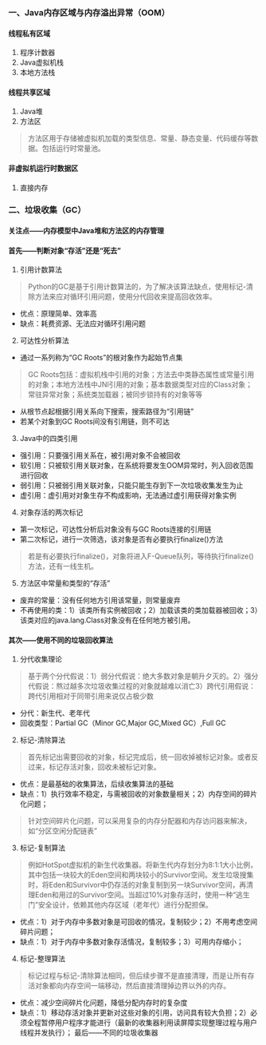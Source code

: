 ### 一、Java内存区域与内存溢出异常（OOM）

#### 线程私有区域
1. 程序计数器
2. Java虚拟机栈
3. 本地方法栈

#### 线程共享区域
1. Java堆
2. 方法区
>  方法区用于存储被虚拟机加载的类型信息、常量、静态变量、代码缓存等数据。包括运行时常量池。

#### 非虚拟机运行时数据区
1. 直接内存

### 二、垃圾收集（GC）

#### 关注点——内存模型中Java堆和方法区的内存管理
#### 首先——判断对象“存活”还是“死去”
1. 引用计数算法
>Python的GC是基于引用计数算法的，为了解决该算法缺点，使用标记-清除方法来应对循环引用问题，使用分代回收来提高回收效率。
- 优点：原理简单、效率高
- 缺点：耗费资源、无法应对循环引用问题

2. 可达性分析算法
- 通过一系列称为“GC Roots”的根对象作为起始节点集
>GC Roots包括：虚拟机栈中引用的对象；方法去中类静态属性或常量引用的对象；本地方法栈中JNI引用的对象；基本数据类型对应的Class对象；常驻异常对象；系统类加载器；被同步锁持有的对象等等
- 从根节点起根据引用关系向下搜索，搜索路径为“引用链”
- 若某个对象到GC Roots间没有引用链，则不可达

3. Java中的四类引用
- 强引用：只要强引用关系在，被引用对象不会被回收
- 软引用：只被软引用关联对象，在系统将要发生OOM异常时，列入回收范围进行回收
- 弱引用：只被弱引用关联对象，只能只能生存到下一次垃圾收集发生为止
- 虚引用：虚引用对对象生存不构成影响，无法通过虚引用获得对象实例

4. 对象存活的两次标记
- 第一次标记，可达性分析后对象没有与GC Roots连接的引用链
- 第二次标记，进行一次筛选，该对象是否有必要执行finalize()方法
>若是有必要执行finalize()，对象将进入F-Queue队列，等待执行finalize()方法，还有一线生机。​

5. 方法区中常量和类型的“存活”
- 废弃的常量：没有任何地方引用该常量，则常量废弃
- 不再使用的类：1）该类所有实例被回收；2）加载该类的类加载器被回收；3）该类对应的java.lang.Class对象没有在任何地方被引用。

#### 其次——使用不同的垃圾回收算法
1. 分代收集理论
>基于两个分代假说：​1）弱分代假说：绝大多数对象是朝升夕灭的。2）强分代假说：熬过越多次垃圾收集过程的对象就越难以消亡​3）跨代引用假说：跨代引用相对于同带引用来说仅占极少数​
- 分代：新生代、老年代
- 回收类型：Partial GC（Minor GC,Major GC,Mixed GC）,Full GC

2. 标记-清除算法
>首先标记出需要回收的对象，标记完成后，统一回收掉被标记对象。或者反过来，标记存活对象，回收未被标记对象。​
- 优点：是最基础的收集算法，后续收集算法的基础
- 缺点：1）执行效率不稳定，与需被回收的对象数量相关；2）内存空间的碎片化问题；
>针对空间碎片化问题，可以采用复杂的内存分配器和内存访问器来解决，如“分区空闲分配链表”

3. 标记-复制算法
>例如HotSpot虚拟机的新生代收集器。将新生代内存划分为8:1:1大小比例，其中包括一块较大的Eden空间和两块较小的Survivor空间。​发生垃圾搜集时，将Eden和Survivor中仍存活的对象复制到另一块Survivor空间，再清理Eden和用过的Survivor空间。当​超过10%对象存活时，使用一种“逃生门”安全设计，依赖其他内存区域（老年代）进行分配担保。
- 优点：1）对于内存中多数对象是可回收的情况，复制较少；2）不用考虑空间碎片问题；
- 缺点：1）对于内存中多数对象存活情况，复制较多；3）可用内存缩小；

4. 标记-整理算法
>标记过程与标记-清除算法相同，但后续步骤不是直接清理，而是让所有存活对象都向内存空间一端移动，然后直接清理掉边界以外的内存。
- 优点：减少空间碎片化问题，降低分配内存时的复杂度
- 缺点：1）移动存活对象并更新对这些对象的引用，访问具有较大负担；2）必须全程暂停用户程序才能进行（最新的收集器利用读屏障实现整理过程与用户线程并发执行）；
最后——不同的垃圾收集器